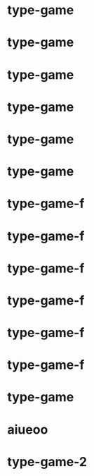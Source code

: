 # type-game
# type-game
# type-game
# type-game
# type-game
# type-game
# type-game-f
# type-game-f
# type-game-f
# type-game-f
# type-game-f
# type-game-f
# type-game
# aiueoo
# type-game-2
